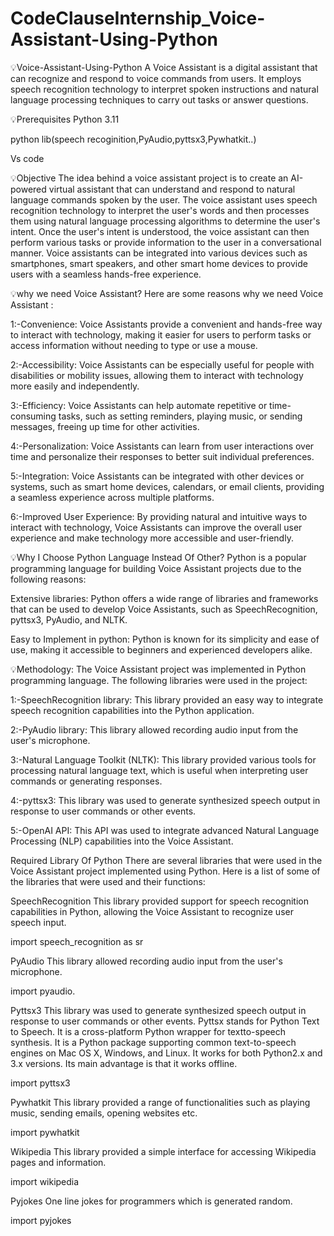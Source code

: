 # CodeClauseInternship_Voice-Assistant-Using-Python
💡Voice-Assistant-Using-Python
A Voice Assistant is a digital assistant that can recognize and respond to voice commands from users. It employs speech recognition technology to interpret spoken instructions and natural language processing techniques to carry out tasks or answer questions.

💡Prerequisites
Python 3.11

python lib(speech recoginition,PyAudio,pyttsx3,Pywhatkit..)

Vs code

💡Objective
The idea behind a voice assistant project is to create an AI-powered virtual assistant that can understand and respond to natural language commands spoken by the user. The voice assistant uses speech recognition technology to interpret the user's words and then processes them using natural language processing algorithms to determine the user's intent. Once the user's intent is understood, the voice assistant can then perform various tasks or provide information to the user in a conversational manner. Voice assistants can be integrated into various devices such as smartphones, smart speakers, and other smart home devices to provide users with a seamless hands-free experience.

💡why we need Voice Assistant?
Here are some reasons why we need Voice Assistant :

1:-Convenience: Voice Assistants provide a convenient and hands-free way to interact with technology, making it easier for users to perform tasks or access information without needing to type or use a mouse.

2:-Accessibility: Voice Assistants can be especially useful for people with disabilities or mobility issues, allowing them to interact with technology more easily and independently.

3:-Efficiency: Voice Assistants can help automate repetitive or time-consuming tasks, such as setting reminders, playing music, or sending messages, freeing up time for other activities.

4:-Personalization: Voice Assistants can learn from user interactions over time and personalize their responses to better suit individual preferences.

5:-Integration: Voice Assistants can be integrated with other devices or systems, such as smart home devices, calendars, or email clients, providing a seamless experience across multiple platforms.

6:-Improved User Experience: By providing natural and intuitive ways to interact with technology, Voice Assistants can improve the overall user experience and make technology more accessible and user-friendly.

💡Why I Choose Python Language Instead Of Other?
Python is a popular programming language for building Voice Assistant projects due to the following reasons:

Extensive libraries: Python offers a wide range of libraries and frameworks that can be used to develop Voice Assistants, such as SpeechRecognition, pyttsx3, PyAudio, and NLTK.

Easy to Implement in python: Python is known for its simplicity and ease of use, making it accessible to beginners and experienced developers alike.

💡Methodology:
The Voice Assistant project was implemented in Python programming language. The following libraries were used in the project:

1:-SpeechRecognition library: This library provided an easy way to integrate speech recognition capabilities into the Python application.

2:-PyAudio library: This library allowed recording audio input from the user's microphone.

3:-Natural Language Toolkit (NLTK): This library provided various tools for processing natural language text, which is useful when interpreting user commands or generating responses.

4:-pyttsx3: This library was used to generate synthesized speech output in response to user commands or other events.

5:-OpenAI API: This API was used to integrate advanced Natural Language Processing (NLP) capabilities into the Voice Assistant.

Required Library Of Python
There are several libraries that were used in the Voice Assistant project implemented using Python. Here is a list of some of the libraries that were used and their functions:

SpeechRecognition
This library provided support for speech recognition capabilities in Python, allowing the Voice Assistant to recognize user speech input. 

import speech_recognition as sr

PyAudio
This library allowed recording audio input from the user's microphone.

import pyaudio.

Pyttsx3
This library was used to generate synthesized speech output in response to user commands or other events. Pyttsx stands for Python Text to Speech. It is a cross-platform Python wrapper for textto-speech synthesis. It is a Python package supporting common text-to-speech engines on Mac OS X, Windows, and Linux. It works for both Python2.x and 3.x versions. Its main advantage is that it works offline. 

import pyttsx3

Pywhatkit
This library provided a range of functionalities such as playing music, sending emails, opening websites etc.

import pywhatkit

Wikipedia
This library provided a simple interface for accessing Wikipedia pages and information.

import wikipedia

Pyjokes
One line jokes for programmers which is generated random. 

import pyjokes
